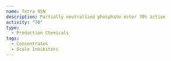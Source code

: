 ```yaml
---
name: Tetra 95N
description: Partially neutralized phosphate ester 70% active
activity: "70"
type:
  - Production Chemicals
tags:
  - Concentrates
  - Scale Inhibitors
---
```

